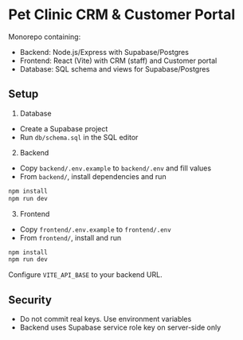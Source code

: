 # Pet Clinic CRM & Customer Portal

Monorepo containing:
- Backend: Node.js/Express with Supabase/Postgres
- Frontend: React (Vite) with CRM (staff) and Customer portal
- Database: SQL schema and views for Supabase/Postgres

## Setup

1) Database
- Create a Supabase project
- Run `db/schema.sql` in the SQL editor

2) Backend
- Copy `backend/.env.example` to `backend/.env` and fill values
- From `backend/`, install dependencies and run
```bash
npm install
npm run dev
```

3) Frontend
- Copy `frontend/.env.example` to `frontend/.env`
- From `frontend/`, install and run
```bash
npm install
npm run dev
```

Configure `VITE_API_BASE` to your backend URL.

## Security
- Do not commit real keys. Use environment variables
- Backend uses Supabase service role key on server-side only


